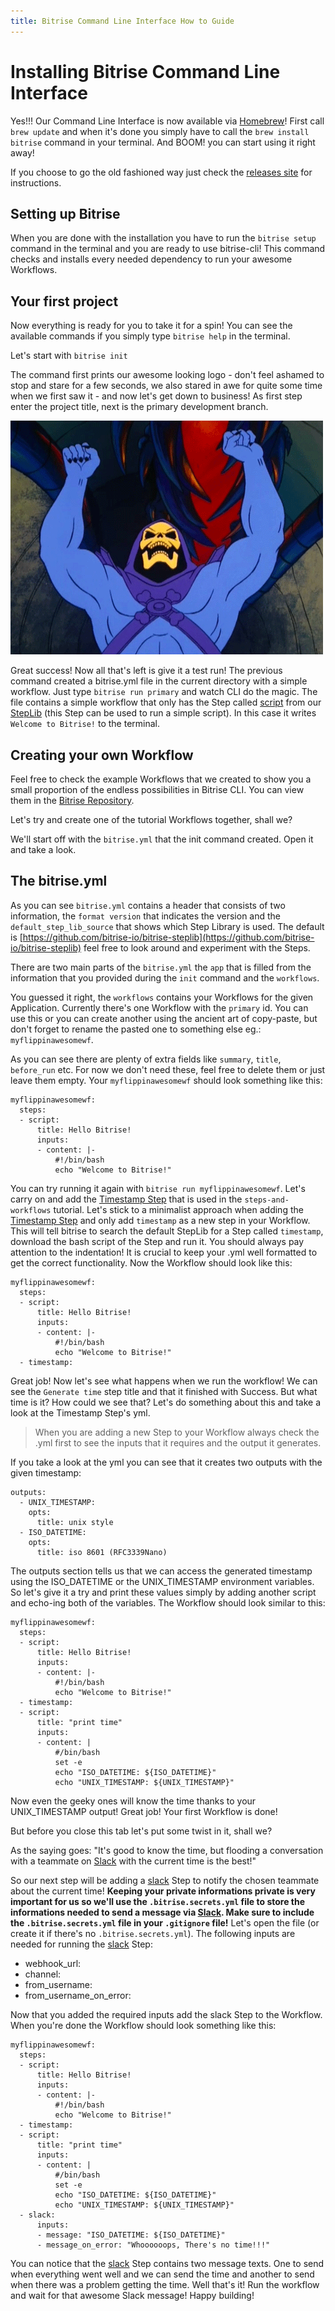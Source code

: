 ```yaml
---
title: Bitrise Command Line Interface How to Guide
---
```


# Installing Bitrise Command Line Interface

Yes!!! Our Command Line Interface is now available via [Homebrew](https://github.com/Homebrew/homebrew/tree/master/share/doc/homebrew#readme)! First call `brew update` and when it's done you simply have to call the `brew install bitrise` command in your terminal. And BOOM! you can start using it right away!

If you choose to go the old fashioned way just check the [releases site](https://github.com/bitrise-io/bitrise/releases) for instructions.

## Setting up Bitrise

When you are done with the installation you have to run the `bitrise setup` command in the terminal and you are ready to use bitrise-cli! This command checks and installs every needed dependency to run your awesome Workflows.

## Your first project

Now everything is ready for you to take it for a spin! You can see the available commands if you simply type `bitrise help` in the terminal.

Let's start with `bitrise init`

The command first prints our awesome looking logo - don't feel ashamed to stop and stare for a few seconds, we also stared in awe for quite some time when we first saw it - and now let's get down to business! As first step enter the project title, next is the primary development branch.

![Success](images/success.gif "Success")

Great success! Now all that's left is give it a test run! The previous command created a bitrise.yml file in the current directory with a simple workflow. Just type `bitrise run primary` and watch CLI do the magic.
The file contains a simple workflow that only has the Step called [script](https://github.com/bitrise-io/bitrise-steplib/tree/master/steps/script) from our [StepLib](https://github.com/bitrise-io/steps-script) (this Step can be used to run a simple script). In this case it writes `Welcome to Bitrise!` to the terminal.

## Creating your own Workflow

Feel free to check the example Workflows that we created to show you a small proportion of the endless possibilities in Bitrise CLI. You can view them in the [Bitrise Repository](https://github.com/bitrise-io/bitrise).

Let's try and create one of the tutorial Workflows together, shall we?

We'll start off with the `bitrise.yml` that the init command created. Open it and take a look.

## The bitrise.yml

As you can see `bitrise.yml` contains a header that consists of two information, the `format version` that indicates the version and the `default_step_lib_source` that shows which Step Library is used. The default is [https://github.com/bitrise-io/bitrise-steplib](https://github.com/bitrise-io/bitrise-steplib) feel free to look around and experiment with the Steps.

There are two main parts of the `bitrise.yml` the `app` that is filled from the information that you provided during the `init` command and the `workflows`.

You guessed it right, the `workflows` contains your Workflows for the given Application. Currently there's one Workflow with the `primary` id. You can use this or you can create another using the ancient art of copy-paste, but don't forget to rename the pasted one to something else eg.: `myflippinawesomewf`.

As you can see there are plenty of extra fields like `summary`, `title`, `before_run` etc. For now we don't need these, feel free to delete them or just leave them empty. Your `myflippinawesomewf` should look something like this:

    myflippinawesomewf:
      steps:
      - script:
          title: Hello Bitrise!
          inputs:
          - content: |-
              #!/bin/bash
              echo "Welcome to Bitrise!"

You can try running it again with `bitrise run myflippinawesomewf`. Let's carry on and add the [Timestamp Step](https://github.com/bitrise-io/bitrise-steplib/tree/master/steps/timestamp/0.9.0) that is used in the `steps-and-workflows` tutorial.
Let's stick to a minimalist approach when adding the [Timestamp Step](https://github.com/bitrise-io/bitrise-steplib/tree/master/steps/timestamp/0.9.0) and only add `timestamp` as a new step in your Workflow. This will tell bitrise to search the default StepLib for a Step called `timestamp`, download the bash script of the Step and run it. You should always pay attention to the indentation! It is crucial to keep your .yml well formatted to get the correct functionality.
Now the Workflow should look like this:

    myflippinawesomewf:
      steps:
      - script:
          title: Hello Bitrise!
          inputs:
          - content: |-
              #!/bin/bash
              echo "Welcome to Bitrise!"
      - timestamp:

Great job! Now let's see what happens when we run the workflow! We can see the `Generate time` step title and that it finished with Success. But what time is it? How could we see that? Let's do something about this and take a look at the Timestamp Step's yml.

> When you are adding a new Step to your Workflow always check the .yml first to see the inputs that it requires and the output it generates.

If you take a look at the yml you can see that it creates two outputs with the given timestamp:

    outputs:
      - UNIX_TIMESTAMP:
        opts:
          title: unix style
      - ISO_DATETIME:
        opts:
          title: iso 8601 (RFC3339Nano)

The outputs section tells us that we can access the generated timestamp using the ISO_DATETIME or the UNIX_TIMESTAMP environment variables. So let's give it a try and print these values simply by adding another script and echo-ing both of the variables. The Workflow should look similar to this:

    myflippinawesomewf:
      steps:
      - script:
          title: Hello Bitrise!
          inputs:
          - content: |-
              #!/bin/bash
              echo "Welcome to Bitrise!"
      - timestamp:
      - script:
          title: "print time"
          inputs:
          - content: |
              #/bin/bash
              set -e
              echo "ISO_DATETIME: ${ISO_DATETIME}"
              echo "UNIX_TIMESTAMP: ${UNIX_TIMESTAMP}"

Now even the geeky ones will know the time thanks to your UNIX_TIMESTAMP output! Great job! Your first Workflow is done!

But before you close this tab let's put some twist in it, shall we?

As the saying goes: "It's good to know the time, but flooding a conversation with a teammate on [Slack](https://slack.com/) with the current time is the best!"

So our next step will be adding a [slack](https://github.com/bitrise-io/bitrise-steplib/tree/master/steps/slack/2.1.0) Step to notify the chosen teammate about the current time! **Keeping your private informations private is very important for us so we'll use the `.bitrise.secrets.yml` file to store the informations needed to send a message via [Slack](https://slack.com/). Make sure to include the `.bitrise.secrets.yml` file in your `.gitignore` file!** Let's open the file (or create it if there's no `.bitrise.secrets.yml`). The following inputs are needed for running the [slack](https://github.com/bitrise-io/bitrise-steplib/tree/master/steps/slack/2.1.0) Step:

- webhook_url:
- channel:
- from_username:
- from_username_on_error:

Now that you added the required inputs add the slack Step to the Workflow. When you're done the Workflow should look something like this:

    myflippinawesomewf:
      steps:
      - script:
          title: Hello Bitrise!
          inputs:
          - content: |-
              #!/bin/bash
              echo "Welcome to Bitrise!"
      - timestamp:
      - script:
          title: "print time"
          inputs:
          - content: |
              #/bin/bash
              set -e
              echo "ISO_DATETIME: ${ISO_DATETIME}"
              echo "UNIX_TIMESTAMP: ${UNIX_TIMESTAMP}"
      - slack:
          inputs:
          - message: "ISO_DATETIME: ${ISO_DATETIME}"
          - message_on_error: "Whoooooops, There's no time!!!"

You can notice that the [slack](https://github.com/bitrise-io/bitrise-steplib/tree/master/steps/slack/2.1.0) Step contains two message texts. One to send when everything went well and we can send the time and another to send when there was a problem getting the time.
Well that's it! Run the workflow and wait for that awesome Slack message! Happy building!
